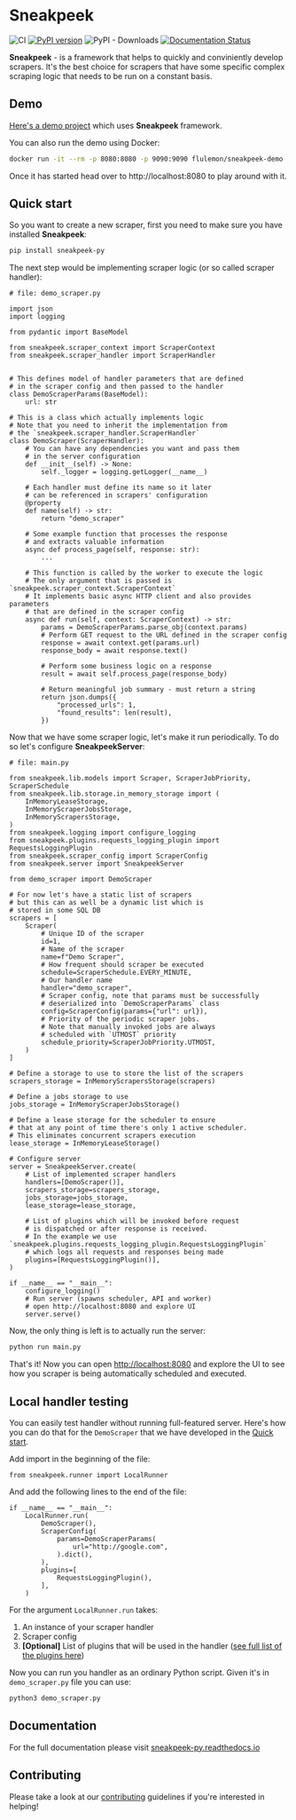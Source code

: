 # Sneakpeek

![CI](https://github.com/flulemon/sneakpeek/actions/workflows/ci.yml/badge.svg)
[![PyPI version](https://badge.fury.io/py/sneakpeek-py.svg)](https://badge.fury.io/py/sneakpeek-py)
![PyPI - Downloads](https://img.shields.io/pypi/dm/sneakpeek-py?color=)
[![Documentation Status](https://readthedocs.org/projects/sneakpeek-py/badge/?version=latest)](https://sneakpeek-py.readthedocs.io/en/latest/?badge=latest)

**Sneakpeek** - is a framework that helps to quickly and conviniently develop scrapers.
It's the best choice for scrapers that have some specific complex scraping logic that needs
to be run on a constant basis.

## Demo

[Here's a demo project](https://github.com/flulemon/sneakpeek-demo) which uses **Sneakpeek** framework.

You can also run the demo using Docker:

```bash
docker run -it --rm -p 8080:8080 -p 9090:9090 flulemon/sneakpeek-demo
```

Once it has started head over to http://localhost:8080 to play around with it.

## Quick start

So you want to create a new scraper, first you need to make sure you
have installed **Sneakpeek**:

```bash
pip install sneakpeek-py
```

The next step would be implementing scraper logic (or so called scraper
handler):

```python3
# file: demo_scraper.py

import json
import logging

from pydantic import BaseModel

from sneakpeek.scraper_context import ScraperContext
from sneakpeek.scraper_handler import ScraperHandler


# This defines model of handler parameters that are defined
# in the scraper config and then passed to the handler
class DemoScraperParams(BaseModel):
    url: str

# This is a class which actually implements logic
# Note that you need to inherit the implementation from
# the `sneakpeek.scraper_handler.ScraperHandler`
class DemoScraper(ScraperHandler):
    # You can have any dependencies you want and pass them
    # in the server configuration
    def __init__(self) -> None:
        self._logger = logging.getLogger(__name__)

    # Each handler must define its name so it later
    # can be referenced in scrapers' configuration
    @property
    def name(self) -> str:
        return "demo_scraper"

    # Some example function that processes the response
    # and extracts valuable information
    async def process_page(self, response: str):
        ...

    # This function is called by the worker to execute the logic
    # The only argument that is passed is `sneakpeek.scraper_context.ScraperContext`
    # It implements basic async HTTP client and also provides parameters
    # that are defined in the scraper config
    async def run(self, context: ScraperContext) -> str:
        params = DemoScraperParams.parse_obj(context.params)
        # Perform GET request to the URL defined in the scraper config
        response = await context.get(params.url)
        response_body = await response.text()

        # Perform some business logic on a response
        result = await self.process_page(response_body)

        # Return meaningful job summary - must return a string
        return json.dumps({
            "processed_urls": 1,
            "found_results": len(result),
        })
```

Now that we have some scraper logic, let\'s make it run periodically. To
do so let\'s configure **SneakpeekServer**:

```python3
# file: main.py

from sneakpeek.lib.models import Scraper, ScraperJobPriority, ScraperSchedule
from sneakpeek.lib.storage.in_memory_storage import (
    InMemoryLeaseStorage,
    InMemoryScraperJobsStorage,
    InMemoryScrapersStorage,
)
from sneakpeek.logging import configure_logging
from sneakpeek.plugins.requests_logging_plugin import RequestsLoggingPlugin
from sneakpeek.scraper_config import ScraperConfig
from sneakpeek.server import SneakpeekServer

from demo_scraper import DemoScraper

# For now let's have a static list of scrapers
# but this can as well be a dynamic list which is
# stored in some SQL DB
scrapers = [
    Scraper(
        # Unique ID of the scraper
        id=1,
        # Name of the scraper
        name=f"Demo Scraper",
        # How frequent should scraper be executed
        schedule=ScraperSchedule.EVERY_MINUTE,
        # Our handler name
        handler="demo_scraper",
        # Scraper config, note that params must be successfully
        # deserialized into `DemoScraperParams` class
        config=ScraperConfig(params={"url": url}),
        # Priority of the periodic scraper jobs.
        # Note that manually invoked jobs are always
        # scheduled with `UTMOST` priority
        schedule_priority=ScraperJobPriority.UTMOST,
    )
]

# Define a storage to use to store the list of the scrapers
scrapers_storage = InMemoryScrapersStorage(scrapers)

# Define a jobs storage to use
jobs_storage = InMemoryScraperJobsStorage()

# Define a lease storage for the scheduler to ensure
# that at any point of time there's only 1 active scheduler.
# This eliminates concurrent scrapers execution
lease_storage = InMemoryLeaseStorage()

# Configure server
server = SneakpeekServer.create(
    # List of implemented scraper handlers
    handlers=[DemoScraper()],
    scrapers_storage=scrapers_storage,
    jobs_storage=jobs_storage,
    lease_storage=lease_storage,

    # List of plugins which will be invoked before request
    # is dispatched or after response is received.
    # In the example we use `sneakpeek.plugins.requests_logging_plugin.RequestsLoggingPlugin`
    # which logs all requests and responses being made
    plugins=[RequestsLoggingPlugin()],
)

if __name__ == "__main__":
    configure_logging()
    # Run server (spawns scheduler, API and worker)
    # open http://localhost:8080 and explore UI
    server.serve()
```

Now, the only thing is left is to actually run the server:

```bash
python run main.py
```

That\'s it! Now you can open <http://localhost:8080> and explore the UI
to see how you scraper is being automatically scheduled and executed.

## Local handler testing

You can easily test handler without running full-featured server. Here's how you can do that for the `DemoScraper` that we have developed in the [Quick start](#quick-start).

Add import in the beginning of the file:

```python3
from sneakpeek.runner import LocalRunner
```

And add the following lines to the end of the file:

```python3
if __name__ == "__main__":
    LocalRunner.run(
        DemoScraper(),
        ScraperConfig(
            params=DemoScraperParams(
                url="http://google.com",
            ).dict(),
        ),
        plugins=[
            RequestsLoggingPlugin(),
        ],
    )
```

For the argument `LocalRunner.run` takes:

1. An instance of your scraper handler
2. Scraper config
3. **[Optional]** List of plugins that will be used in the handler ([see full list of the plugins here](https://sneakpeek-py.readthedocs.io/en/latest/plugins/index.html))

Now you can run you handler as an ordinary Python script. Given it's in `demo_scraper.py` file you can use:

```bash
python3 demo_scraper.py
```

## Documentation

For the full documentation please visit [sneakpeek-py.readthedocs.io](https://sneakpeek-py.readthedocs.io/en/latest/)

## Contributing

Please take a look at our [contributing](https://github.com/flulemon/sneakpeek/blob/main/CONTRIBUTING.md) guidelines if you're interested in helping!
